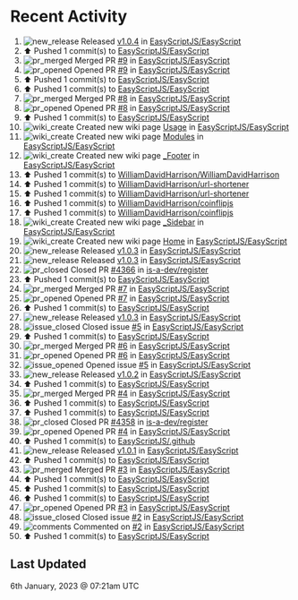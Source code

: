 # Recent Activity

<!--RECENT_ACTIVITY:start-->
1. ![new_release](https://cdn.jsdelivr.net/gh/Readme-Workflows/Readme-Icons@main/icons/octicons/Release.svg) Released [v1.0.4](https://github.com/EasyScriptJS/EasyScript/releases/tag/v1.0.4) in [EasyScriptJS/EasyScript](https://github.com/EasyScriptJS/EasyScript)<br>
2. ⬆️ Pushed 1 commit(s) to [EasyScriptJS/EasyScript](https://github.com/EasyScriptJS/EasyScript)<br>
3. ![pr_merged](https://cdn.jsdelivr.net/gh/Readme-Workflows/Readme-Icons@main/icons/octicons/PullRequestMerged.svg) Merged PR [#9](https://github.com/EasyScriptJS/EasyScript/pull/9) in [EasyScriptJS/EasyScript](https://github.com/EasyScriptJS/EasyScript)<br>
4. ![pr_opened](https://cdn.jsdelivr.net/gh/Readme-Workflows/Readme-Icons@main/icons/octicons/PullRequestOpened.svg) Opened PR [#9](https://github.com/EasyScriptJS/EasyScript/pull/9) in [EasyScriptJS/EasyScript](https://github.com/EasyScriptJS/EasyScript)<br>
5. ⬆️ Pushed 1 commit(s) to [EasyScriptJS/EasyScript](https://github.com/EasyScriptJS/EasyScript)<br>
6. ⬆️ Pushed 1 commit(s) to [EasyScriptJS/EasyScript](https://github.com/EasyScriptJS/EasyScript)<br>
7. ![pr_merged](https://cdn.jsdelivr.net/gh/Readme-Workflows/Readme-Icons@main/icons/octicons/PullRequestMerged.svg) Merged PR [#8](https://github.com/EasyScriptJS/EasyScript/pull/8) in [EasyScriptJS/EasyScript](https://github.com/EasyScriptJS/EasyScript)<br>
8. ![pr_opened](https://cdn.jsdelivr.net/gh/Readme-Workflows/Readme-Icons@main/icons/octicons/PullRequestOpened.svg) Opened PR [#8](https://github.com/EasyScriptJS/EasyScript/pull/8) in [EasyScriptJS/EasyScript](https://github.com/EasyScriptJS/EasyScript)<br>
9. ⬆️ Pushed 1 commit(s) to [EasyScriptJS/EasyScript](https://github.com/EasyScriptJS/EasyScript)<br>
10. ![wiki_create](https://cdn.jsdelivr.net/gh/Readme-Workflows/Readme-Icons@main/icons/octicons/Wiki.svg) Created new wiki page [Usage](https://github.com/EasyScriptJS/EasyScript/wiki/Usage) in [EasyScriptJS/EasyScript](https://github.com/EasyScriptJS/EasyScript)<br>
11. ![wiki_create](https://cdn.jsdelivr.net/gh/Readme-Workflows/Readme-Icons@main/icons/octicons/Wiki.svg) Created new wiki page [Modules](https://github.com/EasyScriptJS/EasyScript/wiki/Modules) in [EasyScriptJS/EasyScript](https://github.com/EasyScriptJS/EasyScript)<br>
12. ![wiki_create](https://cdn.jsdelivr.net/gh/Readme-Workflows/Readme-Icons@main/icons/octicons/Wiki.svg) Created new wiki page [_Footer](https://github.com/EasyScriptJS/EasyScript/wiki/_Footer) in [EasyScriptJS/EasyScript](https://github.com/EasyScriptJS/EasyScript)<br>
13. ⬆️ Pushed 1 commit(s) to [WilliamDavidHarrison/WilliamDavidHarrison](https://github.com/WilliamDavidHarrison/WilliamDavidHarrison)<br>
14. ⬆️ Pushed 1 commit(s) to [WilliamDavidHarrison/url-shortener](https://github.com/WilliamDavidHarrison/url-shortener)<br>
15. ⬆️ Pushed 1 commit(s) to [WilliamDavidHarrison/url-shortener](https://github.com/WilliamDavidHarrison/url-shortener)<br>
16. ⬆️ Pushed 1 commit(s) to [WilliamDavidHarrison/coinflipjs](https://github.com/WilliamDavidHarrison/coinflipjs)<br>
17. ⬆️ Pushed 1 commit(s) to [WilliamDavidHarrison/coinflipjs](https://github.com/WilliamDavidHarrison/coinflipjs)<br>
18. ![wiki_create](https://cdn.jsdelivr.net/gh/Readme-Workflows/Readme-Icons@main/icons/octicons/Wiki.svg) Created new wiki page [_Sidebar](https://github.com/EasyScriptJS/EasyScript/wiki/_Sidebar) in [EasyScriptJS/EasyScript](https://github.com/EasyScriptJS/EasyScript)<br>
19. ![wiki_create](https://cdn.jsdelivr.net/gh/Readme-Workflows/Readme-Icons@main/icons/octicons/Wiki.svg) Created new wiki page [Home](https://github.com/EasyScriptJS/EasyScript/wiki/Home) in [EasyScriptJS/EasyScript](https://github.com/EasyScriptJS/EasyScript)<br>
20. ![new_release](https://cdn.jsdelivr.net/gh/Readme-Workflows/Readme-Icons@main/icons/octicons/Release.svg) Released [v1.0.3](https://github.com/EasyScriptJS/EasyScript/releases/tag/v1.0.3) in [EasyScriptJS/EasyScript](https://github.com/EasyScriptJS/EasyScript)<br>
21. ![new_release](https://cdn.jsdelivr.net/gh/Readme-Workflows/Readme-Icons@main/icons/octicons/Release.svg) Released [v1.0.3](https://github.com/EasyScriptJS/EasyScript/releases/tag/v1.0.3) in [EasyScriptJS/EasyScript](https://github.com/EasyScriptJS/EasyScript)<br>
22. ![pr_closed](https://cdn.jsdelivr.net/gh/Readme-Workflows/Readme-Icons@main/icons/octicons/PullRequestClosed.svg) Closed PR [#4366](https://github.com/is-a-dev/register/pull/4366) in [is-a-dev/register](https://github.com/is-a-dev/register)<br>
23. ⬆️ Pushed 1 commit(s) to [EasyScriptJS/EasyScript](https://github.com/EasyScriptJS/EasyScript)<br>
24. ![pr_merged](https://cdn.jsdelivr.net/gh/Readme-Workflows/Readme-Icons@main/icons/octicons/PullRequestMerged.svg) Merged PR [#7](https://github.com/EasyScriptJS/EasyScript/pull/7) in [EasyScriptJS/EasyScript](https://github.com/EasyScriptJS/EasyScript)<br>
25. ![pr_opened](https://cdn.jsdelivr.net/gh/Readme-Workflows/Readme-Icons@main/icons/octicons/PullRequestOpened.svg) Opened PR [#7](https://github.com/EasyScriptJS/EasyScript/pull/7) in [EasyScriptJS/EasyScript](https://github.com/EasyScriptJS/EasyScript)<br>
26. ⬆️ Pushed 1 commit(s) to [EasyScriptJS/EasyScript](https://github.com/EasyScriptJS/EasyScript)<br>
27. ![new_release](https://cdn.jsdelivr.net/gh/Readme-Workflows/Readme-Icons@main/icons/octicons/Release.svg) Released [v1.0.3](https://github.com/EasyScriptJS/EasyScript/releases/tag/v1.0.3) in [EasyScriptJS/EasyScript](https://github.com/EasyScriptJS/EasyScript)<br>
28. ![issue_closed](https://cdn.jsdelivr.net/gh/Readme-Workflows/Readme-Icons@main/icons/octicons/IssueClosed.svg) Closed issue [#5](https://github.com/EasyScriptJS/EasyScript/issues/5) in [EasyScriptJS/EasyScript](https://github.com/EasyScriptJS/EasyScript)<br>
29. ⬆️ Pushed 1 commit(s) to [EasyScriptJS/EasyScript](https://github.com/EasyScriptJS/EasyScript)<br>
30. ![pr_merged](https://cdn.jsdelivr.net/gh/Readme-Workflows/Readme-Icons@main/icons/octicons/PullRequestMerged.svg) Merged PR [#6](https://github.com/EasyScriptJS/EasyScript/pull/6) in [EasyScriptJS/EasyScript](https://github.com/EasyScriptJS/EasyScript)<br>
31. ![pr_opened](https://cdn.jsdelivr.net/gh/Readme-Workflows/Readme-Icons@main/icons/octicons/PullRequestOpened.svg) Opened PR [#6](https://github.com/EasyScriptJS/EasyScript/pull/6) in [EasyScriptJS/EasyScript](https://github.com/EasyScriptJS/EasyScript)<br>
32. ![issue_opened](https://cdn.jsdelivr.net/gh/Readme-Workflows/Readme-Icons@main/icons/octicons/IssueOpened.svg) Opened issue [#5](https://github.com/EasyScriptJS/EasyScript/issues/5) in [EasyScriptJS/EasyScript](https://github.com/EasyScriptJS/EasyScript)<br>
33. ![new_release](https://cdn.jsdelivr.net/gh/Readme-Workflows/Readme-Icons@main/icons/octicons/Release.svg) Released [v1.0.2](https://github.com/EasyScriptJS/EasyScript/releases/tag/v1.0.2) in [EasyScriptJS/EasyScript](https://github.com/EasyScriptJS/EasyScript)<br>
34. ⬆️ Pushed 1 commit(s) to [EasyScriptJS/EasyScript](https://github.com/EasyScriptJS/EasyScript)<br>
35. ![pr_merged](https://cdn.jsdelivr.net/gh/Readme-Workflows/Readme-Icons@main/icons/octicons/PullRequestMerged.svg) Merged PR [#4](https://github.com/EasyScriptJS/EasyScript/pull/4) in [EasyScriptJS/EasyScript](https://github.com/EasyScriptJS/EasyScript)<br>
36. ⬆️ Pushed 1 commit(s) to [EasyScriptJS/EasyScript](https://github.com/EasyScriptJS/EasyScript)<br>
37. ⬆️ Pushed 1 commit(s) to [EasyScriptJS/EasyScript](https://github.com/EasyScriptJS/EasyScript)<br>
38. ![pr_closed](https://cdn.jsdelivr.net/gh/Readme-Workflows/Readme-Icons@main/icons/octicons/PullRequestClosed.svg) Closed PR [#4358](https://github.com/is-a-dev/register/pull/4358) in [is-a-dev/register](https://github.com/is-a-dev/register)<br>
39. ![pr_opened](https://cdn.jsdelivr.net/gh/Readme-Workflows/Readme-Icons@main/icons/octicons/PullRequestOpened.svg) Opened PR [#4](https://github.com/EasyScriptJS/EasyScript/pull/4) in [EasyScriptJS/EasyScript](https://github.com/EasyScriptJS/EasyScript)<br>
40. ⬆️ Pushed 1 commit(s) to [EasyScriptJS/.github](https://github.com/EasyScriptJS/.github)<br>
41. ![new_release](https://cdn.jsdelivr.net/gh/Readme-Workflows/Readme-Icons@main/icons/octicons/Release.svg) Released [v1.0.1](https://github.com/EasyScriptJS/EasyScript/releases/tag/v1.0.1) in [EasyScriptJS/EasyScript](https://github.com/EasyScriptJS/EasyScript)<br>
42. ⬆️ Pushed 1 commit(s) to [EasyScriptJS/EasyScript](https://github.com/EasyScriptJS/EasyScript)<br>
43. ![pr_merged](https://cdn.jsdelivr.net/gh/Readme-Workflows/Readme-Icons@main/icons/octicons/PullRequestMerged.svg) Merged PR [#3](https://github.com/EasyScriptJS/EasyScript/pull/3) in [EasyScriptJS/EasyScript](https://github.com/EasyScriptJS/EasyScript)<br>
44. ⬆️ Pushed 1 commit(s) to [EasyScriptJS/EasyScript](https://github.com/EasyScriptJS/EasyScript)<br>
45. ⬆️ Pushed 1 commit(s) to [EasyScriptJS/EasyScript](https://github.com/EasyScriptJS/EasyScript)<br>
46. ⬆️ Pushed 1 commit(s) to [EasyScriptJS/EasyScript](https://github.com/EasyScriptJS/EasyScript)<br>
47. ![pr_opened](https://cdn.jsdelivr.net/gh/Readme-Workflows/Readme-Icons@main/icons/octicons/PullRequestOpened.svg) Opened PR [#3](https://github.com/EasyScriptJS/EasyScript/pull/3) in [EasyScriptJS/EasyScript](https://github.com/EasyScriptJS/EasyScript)<br>
48. ![issue_closed](https://cdn.jsdelivr.net/gh/Readme-Workflows/Readme-Icons@main/icons/octicons/IssueClosed.svg) Closed issue [#2](https://github.com/EasyScriptJS/EasyScript/issues/2) in [EasyScriptJS/EasyScript](https://github.com/EasyScriptJS/EasyScript)<br>
49. ![comments](https://cdn.jsdelivr.net/gh/Readme-Workflows/Readme-Icons@main/icons/octicons/Comment.svg) Commented on [#2](https://github.com/EasyScriptJS/EasyScript/issues/2#issuecomment-1373130402) in [EasyScriptJS/EasyScript](https://github.com/EasyScriptJS/EasyScript)<br>
50. ⬆️ Pushed 1 commit(s) to [EasyScriptJS/EasyScript](https://github.com/EasyScriptJS/EasyScript)<br>
<!--RECENT_ACTIVITY:end-->

## Last Updated
<!--RECENT_ACTIVITY:last_update-->
6th January, 2023 @ 07:21am UTC
<!--RECENT_ACTIVITY:last_update_end-->
